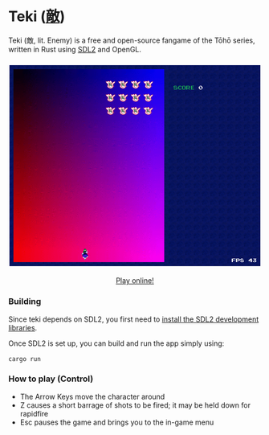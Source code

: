 # Teki ([敵](https://en.wiktionary.org/wiki/%E6%95%B5))

Teki (敵, lit. Enemy) is a free and open-source fangame of the Tōhō series, written in Rust using [SDL2](https://github.com/Rust-SDL2/rust-sdl2) and OpenGL.

<h3 align="center"><img src="resources/teki.gif" height="400px"></h3>

<p align="center"><a href="https://o2sh.github.io/teki/">Play online!</a></p>

### Building

Since teki depends on SDL2, you first need to
[install the SDL2 development libraries](https://github.com/Rust-SDL2/rust-sdl2#sdl20-development-libraries).

Once SDL2 is set up, you can build and run the app simply using:

```
cargo run
```

### How to play (Control)

  * The Arrow Keys move the character around
  * Z causes a short barrage of shots to be fired; it may be held down for rapidfire
  * Esc pauses the game and brings you to the in-game menu